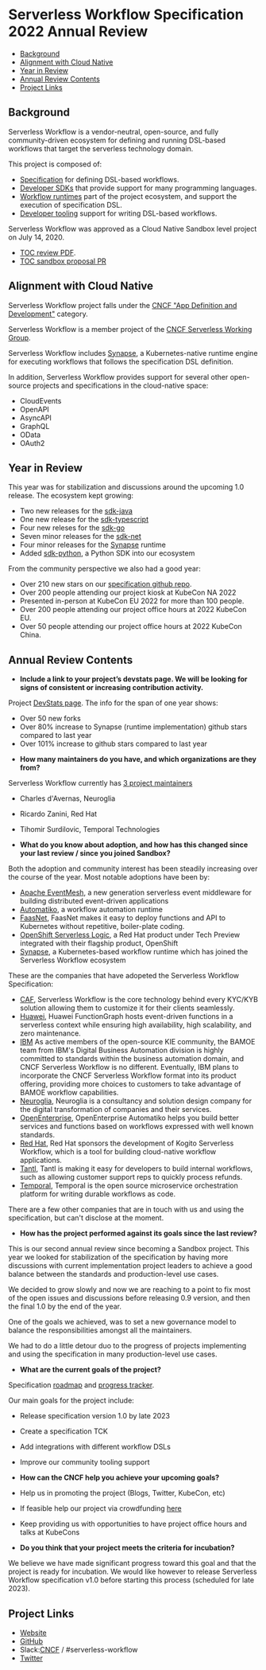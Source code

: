 # Serverless Workflow Specification 2022 Annual Review

- [Background](#background)
- [Alignment with Cloud Native](#alignment-with-cloud-native)
- [Year in Review](#year-in-review)
- [Annual Review Contents](#annual-review-contents)
- [Project Links](#project-links)

## Background

Serverless Workflow is a vendor-neutral, open-source, and fully community-driven ecosystem 
for defining and running DSL-based workflows that target the serverless technology domain.

This project is composed of:

* [Specification](https://github.com/serverlessworkflow/specification/blob/main/specification.md) for defining DSL-based workflows.
* [Developer SDKs](https://github.com/serverlessworkflow/specification#sdks) that provide support for many programming languages.
* [Workflow runtimes](https://github.com/serverlessworkflow/specification#runtime) part of the project ecosystem, and support the execution of specification DSL.
* [Developer tooling](https://github.com/serverlessworkflow/specification#Tooling) support for writing DSL-based workflows.

Serverless Workflow was approved as a Cloud Native Sandbox level project on July 14, 2020.

* [TOC review PDF](https://github.com/serverlessworkflow/specification/blob/main/community/presentations/2020-4-15-toc-pres.pdf).
* [TOC sandbox proposal PR](https://github.com/cncf/toc/pull/376)

## Alignment with Cloud Native

Serverless Workflow project falls under the [CNCF "App Definition and Development"](https://landscape.cncf.io/card-mode?category=app-definition-and-development&grouping=category) category.

Serverless Workflow is a member project of the [CNCF Serverless Working Group](https://github.com/cncf/wg-serverless).

Serverless Workflow includes [Synapse](https://github.com/serverlessworkflow/synapse), a Kubernetes-native runtime engine for executing workflows that follows the specification DSL definition.

In addition, Serverless Workflow provides support for several other open-source projects and specifications in the cloud-native
space:

* CloudEvents
* OpenAPI
* AsyncAPI
* GraphQL
* OData
* OAuth2

## Year in Review

This year was for stabilization and discussions around the upcoming 1.0 release. The ecosystem kept growing:

* Two new releases for the [sdk-java](https://github.com/serverlessworkflow/sdk-java/releases)
* One new release for the [sdk-typescript](https://github.com/serverlessworkflow/sdk-typescript/releases)
* Four new releses for the [sdk-go](https://github.com/serverlessworkflow/sdk-typescript/releases)
* Seven minor releases for the [sdk-net](https://github.com/serverlessworkflow/sdk-net/tags)
* Four minor releases for the [Synapse](https://github.com/serverlessworkflow/synapse/releases) runtime
* Added [sdk-python](https://github.com/serverlessworkflow/sdk-python), a Python SDK into our ecosystem

From the community perspective we also had a good year:

<!-- I couldn't get this number for Twitter 
* Over 100 new followers on our [twitter channel](https://twitter.com/CNCFWorkflow).
-->
* Over 210 new stars on our [specification github repo](https://github.com/serverlessworkflow/specification).
* Over 200 people attending our project kiosk at KubeCon NA 2022
* Presented in-person at KubeCon EU 2022 for more than 100 people.
* Over 200 people attending our project office hours at 2022 KubeCon EU.
* Over 50 people attending our project office hours at 2022 KubeCon China.

## Annual Review Contents

- **Include a link to your project’s devstats page. We will be looking for signs of consistent or increasing contribution activity.**

Project [DevStats page](https://serverlessworkflow.devstats.cncf.io).
The info for the span of one year shows:

* Over 50 new forks
* Over 80% increase to Synapse (runtime implementation) github stars compared to last year
* Over 101% increase to github stars compared to last year

- **How many maintainers do you have, and which organizations are they from?**

Serverless Workflow currently has [3 project maintainers](https://github.com/serverlessworkflow/specification/blob/main/MAINTAINERS.md)

<!-- Alphabetical order -->
- Charles d'Avernas, Neuroglia
- Ricardo Zanini, Red Hat
- Tihomir Surdilovic, Temporal Technologies

- **What do you know about adoption, and how has this changed since your last review / since you joined Sandbox?**  

Both the adoption and community interest has been steadily increasing over the course of the year.
Most notable adoptions have been by:

<!-- Alphabetical order -->
- [Apache EventMesh](https://eventmesh.apache.org/), a new generation serverless event middleware for building distributed event-driven applications
- [Automatiko](https://automatiko.io/), a workflow automation runtime
- [FaasNet](https://github.com/simpleidserver/FaasNet), FaasNet makes it easy to deploy functions and API to Kubernetes without repetitive, boiler-plate coding.
- [OpenShift Serverless Logic](https://developers.redhat.com/articles/2022/08/15/how-openshift-serverless-logic-evolved-improve-workflows), a Red Hat product under Tech Preview integrated with their flagship product, OpenShift
- [Synapse](https://github.com/serverlessworkflow/synapse), a Kubernetes-based workflow runtime which has joined the Serverless Workflow ecosystem

These are the companies that have adopeted the Serverless Workflow Specification:

<!-- Alphabetical order -->
- [CAF](https://caf.io), Serverless Workflow is the core technology behind every KYC/KYB solution allowing them to customize it for their clients seamlessly.
- [Huawei](https://www.huaweicloud.com/intl/en-us/product/functiongraph.html), Huawei FunctionGraph hosts event-driven functions in a serverless context while ensuring high availability, high scalability, and zero maintenance.
- [IBM](https://www.ibm.com/) As active members of the open-source KIE community, the BAMOE team from IBM's Digital Business Automation division is highly committed to standards within the business automation domain, and CNCF Serverless Workflow is no different. Eventually, IBM plans to incorporate the CNCF Serverless Workflow format into its product offering, providing more choices to customers to take advantage of BAMOE workflow capabilities.
- [Neuroglia](https://neuroglia.io/), Neuroglia is a consultancy and solution design company for the digital transformation of companies and their services.
- [OpenEnterprise](https://automatiko.io/), OpenEnterprise Automatiko helps you build better services and functions based on workflows expressed with well known standards.
- [Red Hat](https://redhat.com/), Red Hat sponsors the development of Kogito Serverless Workflow, which is a tool for building cloud-native workflow applications.
- [Tantl](https://www.tantl.com/), Tantl is making it easy for developers to build internal workflows, such as allowing customer support reps to quickly process refunds.
- [Temporal](https://temporal.io/), Temporal is the open source microservice orchestration platform for writing durable workflows as code.

There are a few other companies that are in touch with us and using the specification, but can't disclose at the moment.

- **How has the project performed against its goals since the last review?**

This is our second annual review since becoming a Sandbox project.
This year we looked for stabilization of the specification by having more
discussions with current implementation project leaders to achieve a good
balance between the standards and production-level use cases.

We decided to grow slowly and now we are reaching to a point to fix most of
the open issues and discussions before releasing 0.9 version, and then the final
1.0 by the end of the year.

One of the goals we achieved, was to set a new governance model to balance the
responsibilities amongst all the maintainers.

We had to do a little detour duo to the progress of projects implementing and using
the specification in many production-level use cases.

- **What are the current goals of the project?**

Specification [roadmap](https://github.com/serverlessworkflow/specification/tree/main/roadmap) and [progress tracker](https://github.com/orgs/serverlessworkflow/projects/1/views/2).

Our main goals for the project include:

- Release specification version 1.0 by late 2023
- Create a specification TCK
- Add integrations with different workflow DSLs
- Improve our community tooling support

- **How can the CNCF help you achieve your upcoming goals?**

- Help us in promoting the project (Blogs, Twitter, KubeCon, etc)
- If feasible help our project via crowdfunding [here](https://crowdfunding.lfx.linuxfoundation.org/projects/serverless-workflow)
- Keep providing us with opportunities to have project office hours and talks at KubeCons

- **Do you think that your project meets the criteria for incubation?**

We believe we have made significant progress toward this goal and that the project is ready for incubation.
We would like however to release Serverless Workflow specification v1.0 before starting this process
(scheduled for late 2023).

## Project Links

* [Website](https://serverlessworkflow.io/)
* [GitHub](https://github.com/serverlessworkflow)
* Slack:[CNCF](http://slack.cncf.io) / #serverless-workflow
* [Twitter](https://twitter.com/CNCFWorkflow)
